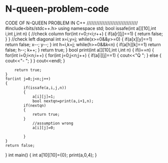 # N-queen-problem-code
CODE OF N-QUEEN PROBLEM IN C++
////////////////////////////////
#include<bits/stdc++.h>
using namespace std;
bool issafe(int a[][10],int i,int j,int n)
{
	//check column
	for(int r=0;r<i;r++)
	{
		if(a[r][j]==1)
		{
			return false;
		}
	}
	//check left diagonal
	int x=i,y=j;
	while(x>=0&&y>=0)
	{
		if(a[x][y]==1)
		return false;
		x--;
		y--;
	}
	int h=i,k=j;
	while(h>=0&&k<n)
	{
		if(a[h][k]==1)
		return false;
		h--;
		k++;
	}
	return true;
}
bool print(int a[][10],int i,int n)
{
	if(i==n)
	{
		for(int i=0;i<n;i++)
		{
			for(int j=0;j<n;j++)
			{
				if(a[i][j]==1)
				{
					cout<<"Q ";
				}
				else
				{
					cout<<"- ";
				}
			}
			cout<<endl;
		}
		
		return true;
	}
	for(int j=0;j<n;j++)
	{
			if(issafe(a,i,j,n))
			{
				a[i][j]=1;
				bool nextqn=print(a,i+1,n);
			if(nextqn)
			{
				return true;
			}
				//assumption wrong	
				a[i][j]=0;
			
			}
	}
	return false;

}
int main()
{
	int a[10][10]={0};
	print(a,0,4);
}

